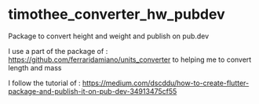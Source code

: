 # timothee_converter_hw_pubdev
Package to convert height and weight and publish on pub.dev


I use a part of the package of : https://github.com/ferraridamiano/units_converter
to helping me to convert length and mass

I follow the tutorial of : https://medium.com/dscddu/how-to-create-flutter-package-and-publish-it-on-pub-dev-34913475cf55

